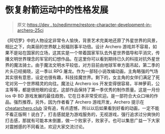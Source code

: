 # 恢复射箭运动中的性格发展

> 原文:[https://dev . to/nedimrme/restore-character-development-in-archero-25cj](https://dev.to/nedimrme/restore-character-development-in-archero-25cj)

《阿切罗》中的人物设定非常令人愉快，背景艺术完美地还原了外星世界的风景，相比之下，向美丽的世界献上祝福则事半功倍。设计 Archero 游戏并不容易，如果不是站在国家的立场，这其实是一个带着国家军队去外星世界倡导和平消灾，传播文明世界理念的军官的幻想作品。在这里你可以看到期待已久的科技对抗外星世界的魔法骑士。由于魔法文明水平较低，对方目前由地球军单方面吊起，第二季的片头已经揭晓，这一季以 RPG 屠龙。作为一部轻小说改编动画，主角略强的气场其实很有意思，设定也很有趣，科技挂魔世界。剩下的，女主角的女伴们满足了死宅对另一个世界精灵的向往。魔法让 Archero ios 开发变得很容易，半神萝莉，公主等等，都是很抢眼的设定。这部作品保持了第一季优秀的制作质量。这是一月份 ios 中 BD 游戏发展的最佳趋势。它在日本非常受欢迎。是一部符合大众口味的作品。强烈推荐。另外，因为作者看了 Archero 游戏开发，Archero 提示在 [cheatarchero.club](https://cheatarchero.club/) 没有追，有点遗憾，所以以后如果看到好看的动画，一定不能不看正版啊！说白了，打击感就是为游戏服务的，无视游戏，强行追求过分爽快的打击感，那就有可能本末倒置，做一个败家子，败家子。也可以集思广益一下大家对震撼感的不同看法，欢迎大家交流讨论。